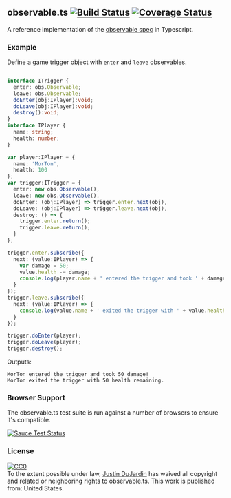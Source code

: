 observable.ts [![Build Status](https://travis-ci.org/justindujardin/observable.ts.svg?branch=master)](https://travis-ci.org/justindujardin/observable.ts) [![Coverage Status](https://img.shields.io/coveralls/justindujardin/observable.ts.svg)](https://coveralls.io/r/justindujardin/observable.ts?branch=master)
-------------

A reference implementation of the [observable spec](https://github.com/jhusain/observable-spec) in Typescript.

### Example

Define a game trigger object with `enter` and `leave` observables.

```typescript

interface ITrigger {
  enter: obs.Observable;
  leave: obs.Observable;
  doEnter(obj:IPlayer):void;
  doLeave(obj:IPlayer):void;
  destroy():void;
}
interface IPlayer {
  name: string;
  health: number;
}

var player:IPlayer = {
  name: 'MorTon',
  health: 100
};
var trigger:ITrigger = {
  enter: new obs.Observable(),
  leave: new obs.Observable(),
  doEnter: (obj:IPlayer) => trigger.enter.next(obj),
  doLeave: (obj:IPlayer) => trigger.leave.next(obj),
  destroy: () => {
    trigger.enter.return();
    trigger.leave.return();
  }
};

trigger.enter.subscribe({
  next: (value:IPlayer) => {
    var damage = 50;
    value.health -= damage;
    console.log(player.name + ' entered the trigger and took ' + damage + ' damage!');
  }
});
trigger.leave.subscribe({
  next: (value:IPlayer) => {
    console.log(value.name + ' exited the trigger with ' + value.health + ' health remaining.');
  }
});

trigger.doEnter(player);
trigger.doLeave(player);
trigger.destroy();

```

Outputs:
```
MorTon entered the trigger and took 50 damage!
MorTon exited the trigger with 50 health remaining.
```
### Browser Support

The observable.ts test suite is run against a number of browsers to ensure it's compatible.

[![Sauce Test Status](https://saucelabs.com/browser-matrix/justindujardin.svg)](https://saucelabs.com/u/justindujardin)

### License

<p xmlns:dct="http://purl.org/dc/terms/" xmlns:vcard="http://www.w3.org/2001/vcard-rdf/3.0#">
  <a rel="license"
     href="https://creativecommons.org/publicdomain/zero/1.0/">
    <img src="https://i.creativecommons.org/p/zero/1.0/88x31.png" style="border-style: none;" alt="CC0" />
  </a>
  <br />
  To the extent possible under law,
  <a rel="dct:publisher"
     href="https://www.justindujardin.com">
    <span property="dct:title">Justin DuJardin</span></a>
  has waived all copyright and related or neighboring rights to
  <span property="dct:title">observable.ts</span>.
This work is published from:
<span property="vcard:Country" datatype="dct:ISO3166"
      content="US" about="https://github.com/justindujardin/observable.ts">
  United States</span>.
</p>
